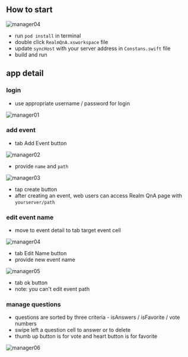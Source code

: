 ## How to start

![manager04](http://images.contentful.com/emmiduwd41v7/5dYA1OxsRiA2MUOumy2w0/6d142311c3d252ada4297a4509f03144/manager04.PNG) 

* run `pod install` in terminal
* double click `RealmQnA.xsworkspace` file
* update `syncHost` with your server address in `Constans.swift` file
* build and run

## app detail

### login
* use appropriate username / password for login

![manager01](http://images.contentful.com/emmiduwd41v7/1e5PIT5wbWmuAW2CuEmgUI/a2449af984add572b7c3c3c17cb14acc/manager01.PNG)

### add event
* tab Add Event button

![manager02](http://images.contentful.com/emmiduwd41v7/5UeKro8WCAa0QqgqsSOO8/efe8281496e7c2d9407db57af13b7ead/manager02.PNG)

* provide `name` and `path`

![manager03](http://images.contentful.com/emmiduwd41v7/3zl9JiREusEgy6GWmES0Ik/372cad86602270ebe5118aaa15e13bf8/manager03.PNG)

* tap create button
* after creating an event, web users can access Realm QnA page with `yourserver/path`

### edit event name
* move to event detail to tab target event cell

![manager04](http://images.contentful.com/emmiduwd41v7/5dYA1OxsRiA2MUOumy2w0/6d142311c3d252ada4297a4509f03144/manager04.PNG)

* tab Edit Name button
* provide new event name

![manager05](http://images.contentful.com/emmiduwd41v7/2T3AjghgL64kOgKMQCekWG/004c9164fe32dde703a81a8b5f678722/manager05.PNG)

* tab ok button
* note: you can't edit event path

### manage questions
* questions are sorted by three criteria - isAnswers / isFavorite / vote numbers
* swipe left a question cell to answer or to delete
* thumb up button is for vote and heart button is for favorite

![manager06](http://images.contentful.com/emmiduwd41v7/2uxWKdSItCW8KSCCoAuq0a/22813c4b8a365b2a78544ff70d699456/manager06.PNG)
